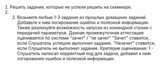 
1. Решить задания, которые не успели решить на семинаре.
2. 2. Возьмите любые 1-3 задания из прошлых домашних заданий. Добавьте к ним логирование ошибок и полезной информации. Также реализуйте возможность запуска из командной строки с передачей параметров. Данная промежуточная аттестация оценивается по системе "зачет" / "не зачет" "Зачет" ставится, если Слушатель успешно выполнил задание. "Незачет" ставится, если Слушатель не выполнил задание. Критерии оценивания: 1 - Слушатель написал корректный код для задачи, добавил к ним логирование ошибок и полезной информации.
